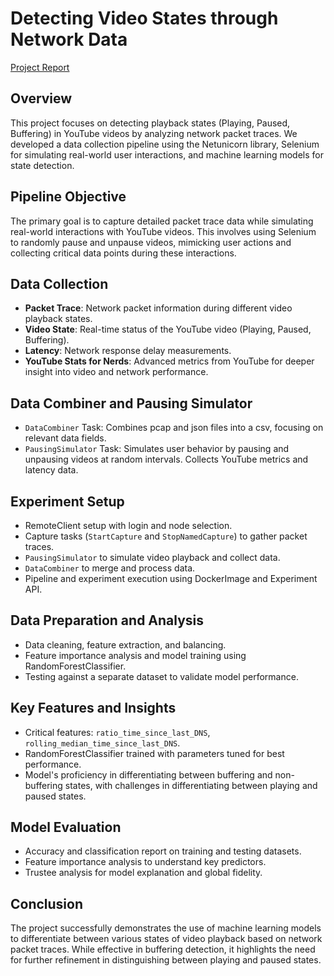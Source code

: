 # Detecting Video States through Network Data
[Project Report](https://github.com/Bravo-Luis/detecting_pauses/files/13675292/Detecting_Pauses.pdf)

## Overview

This project focuses on detecting playback states (Playing, Paused, Buffering) in YouTube videos by analyzing network packet traces. We developed a data collection pipeline using the Netunicorn library, Selenium for simulating real-world user interactions, and machine learning models for state detection.

## Pipeline Objective

The primary goal is to capture detailed packet trace data while simulating real-world interactions with YouTube videos. This involves using Selenium to randomly pause and unpause videos, mimicking user actions and collecting critical data points during these interactions.

## Data Collection

- **Packet Trace**: Network packet information during different video playback states.
- **Video State**: Real-time status of the YouTube video (Playing, Paused, Buffering).
- **Latency**: Network response delay measurements.
- **YouTube Stats for Nerds**: Advanced metrics from YouTube for deeper insight into video and network performance.

## Data Combiner and Pausing Simulator

- `DataCombiner` Task: Combines pcap and json files into a csv, focusing on relevant data fields.
- `PausingSimulator` Task: Simulates user behavior by pausing and unpausing videos at random intervals. Collects YouTube metrics and latency data.

## Experiment Setup

- RemoteClient setup with login and node selection.
- Capture tasks (`StartCapture` and `StopNamedCapture`) to gather packet traces.
- `PausingSimulator` to simulate video playback and collect data.
- `DataCombiner` to merge and process data.
- Pipeline and experiment execution using DockerImage and Experiment API.

## Data Preparation and Analysis

- Data cleaning, feature extraction, and balancing.
- Feature importance analysis and model training using RandomForestClassifier.
- Testing against a separate dataset to validate model performance.

## Key Features and Insights

- Critical features: `ratio_time_since_last_DNS`, `rolling_median_time_since_last_DNS`.
- RandomForestClassifier trained with parameters tuned for best performance.
- Model's proficiency in differentiating between buffering and non-buffering states, with challenges in differentiating between playing and paused states.

## Model Evaluation

- Accuracy and classification report on training and testing datasets.
- Feature importance analysis to understand key predictors.
- Trustee analysis for model explanation and global fidelity.

## Conclusion

The project successfully demonstrates the use of machine learning models to differentiate between various states of video playback based on network packet traces. While effective in buffering detection, it highlights the need for further refinement in distinguishing between playing and paused states.
